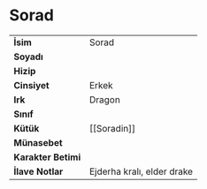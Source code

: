 # Sorad   
|  |  |  
|---|---|  
| **İsim** | Sorad|  
| **Soyadı** | |  
| **Hizip** | |  
| **Cinsiyet** | Erkek|  
| **Irk** | Dragon|  
| **Sınıf** | |  
| **Kütük** | [[Soradin]]|  
| **Münasebet** | |  
| **Karakter Betimi** | |  
| **İlave Notlar** | Ejderha kralı, elder drake|  
